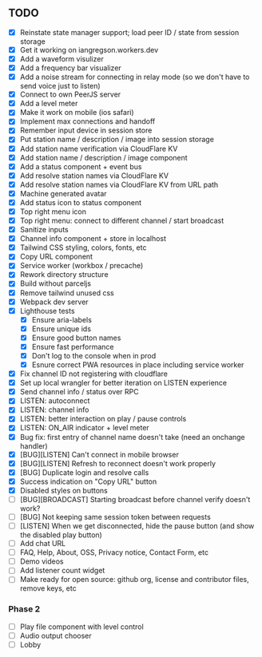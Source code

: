 TODO
----

- [X] Reinstate state manager support; load peer ID / state from session storage
- [X] Get it working on iangregson.workers.dev
- [X] Add a waveform visulizer
- [X] Add a frequency bar visualizer
- [X] Add a noise stream for connecting in relay mode (so we don't have to send voice just to listen)
- [X] Connect to own PeerJS server
- [X] Add a level meter
- [X] Make it work on mobile (ios safari)
- [X] Implement max connections and handoff
- [X] Remember input device in session store
- [X] Put station name / description / image into session storage
- [X] Add station name verification via CloudFlare KV 
- [X] Add station name / description / image component
- [X] Add a status component + event bus
- [X] Add resolve station names via CloudFlare KV
- [X] Add resolve station names via CloudFlare KV from URL path
- [X] Machine generated avatar
- [X] Add status icon to status component
- [X] Top right menu icon
- [X] Top right menu: connect to different channel / start broadcast
- [X] Sanitize inputs
- [X] Channel info component + store in localhost
- [X] Tailwind CSS styling, colors, fonts, etc
- [X] Copy URL component
- [X] Service worker (workbox / precache)
- [X] Rework directory structure
- [X] Build without parceljs
- [X] Remove tailwind unused css
- [X] Webpack dev server
- [X] Lighthouse tests
  - [X] Ensure aria-labels
  - [X] Ensure unique ids
  - [X] Ensure good button names
  - [X] Ensure fast performance
  - [X] Don't log to the console when in prod
  - [X] Esnure correct PWA resources in place including service worker
- [X] Fix channel ID not registering with cloudflare
- [X] Set up local wrangler for better iteration on LISTEN experience
- [X] Send channel info / status over RPC
- [X] LISTEN: autoconnect
- [X] LISTEN: channel info
- [X] LISTEN: better interaction on play / pause controls
- [X] LISTEN: ON_AIR indicator + level meter
- [X] Bug fix: first entry of channel name doesn't take (need an onchange handler)
- [X] [BUG][LISTEN] Can't connect in mobile browser
- [X] [BUG][LISTEN] Refresh to reconnect doesn't work properly
- [X] [BUG] Duplicate login and resolve calls
- [X] Success indication on "Copy URL" button
- [X] Disabled styles on buttons
- [ ] [BUG][BROADCAST] Starting broadcast before channel verify doesn't work?
- [ ] [BUG] Not keeping same session token between requests
- [ ] [LISTEN] When we get disconnected, hide the pause button (and show the disabled play button)
- [ ] Add chat URL
- [ ] FAQ, Help, About, OSS, Privacy notice, Contact Form, etc
- [ ] Demo videos
- [ ] Add listener count widget
- [ ] Make ready for open source: github org, license and contributor files, remove keys, etc

### Phase 2

- [ ] Play file component with level control
- [ ] Audio output chooser
- [ ] Lobby